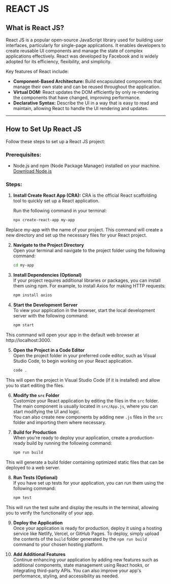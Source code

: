 # REACT JS

## What is React JS?

React JS is a popular open-source JavaScript library used for building user interfaces, particularly for single-page applications. It enables developers to create reusable UI components and manage the state of complex applications effectively. React was developed by Facebook and is widely adopted for its efficiency, flexibility, and simplicity.

Key features of React include:

- **Component-Based Architecture:** Build encapsulated components that manage their own state and can be reused throughout the application.
- **Virtual DOM:** React updates the DOM efficiently by only re-rendering the components that have changed, improving performance.
- **Declarative Syntax:** Describe the UI in a way that is easy to read and maintain, allowing React to handle the UI rendering and updates.

---

## How to Set Up React JS

Follow these steps to set up a React JS project:

### Prerequisites:
- Node.js and npm (Node Package Manager) installed on your machine. [Download Node.js](https://nodejs.org/)

### Steps:

1. **Install Create React App (CRA):**
   CRA is the official React scaffolding tool to quickly set up a React application.

   Run the following command in your terminal:
   ```bash
   npx create-react-app my-app

Replace my-app with the name of your project. This command will create a new directory and set up the necessary files for your React project.

2. **Navigate to the Project Directory**  
   Open your terminal and navigate to the project folder using the following command:  
   ```bash
   cd my-app

3. **Install Dependencies (Optional)**  
   If your project requires additional libraries or packages, you can install them using npm. For example, to install Axios for making HTTP requests:  
   ```bash
   npm install axios

4. **Start the Development Server**  
   To view your application in the browser, start the local development server with the following command:  
   ```bash
   npm start

This command will open your app in the default web browser at http://localhost:3000.

5. **Open the Project in a Code Editor**  
   Open the project folder in your preferred code editor, such as Visual Studio Code, to begin working on your React application.  
   ```bash
   code .

This will open the project in Visual Studio Code (if it is installed) and allow you to start editing the files.

6. **Modify the `src` Folder**  
   Customize your React application by editing the files in the `src` folder. The main component is usually located in `src/App.js`, where you can start modifying the UI and logic.  
   You can also create new components by adding new `.js` files in the `src` folder and importing them where necessary.

7. **Build for Production**  
   When you're ready to deploy your application, create a production-ready build by running the following command:  
   ```bash
   npm run build

This will generate a build folder containing optimized static files that can be deployed to a web server.

8. **Run Tests (Optional)**  
   If you have set up tests for your application, you can run them using the following command:  
   ```bash
   npm test

This will run the test suite and display the results in the terminal, allowing you to verify the functionality of your app.

9. **Deploy the Application**  
   Once your application is ready for production, deploy it using a hosting service like Netlify, Vercel, or GitHub Pages. To deploy, simply upload the contents of the `build` folder generated by the `npm run build` command to your chosen hosting platform.

10. **Add Additional Features**  
    Continue enhancing your application by adding new features such as additional components, state management using React hooks, or integrating third-party APIs. You can also improve your app's performance, styling, and accessibility as needed.
